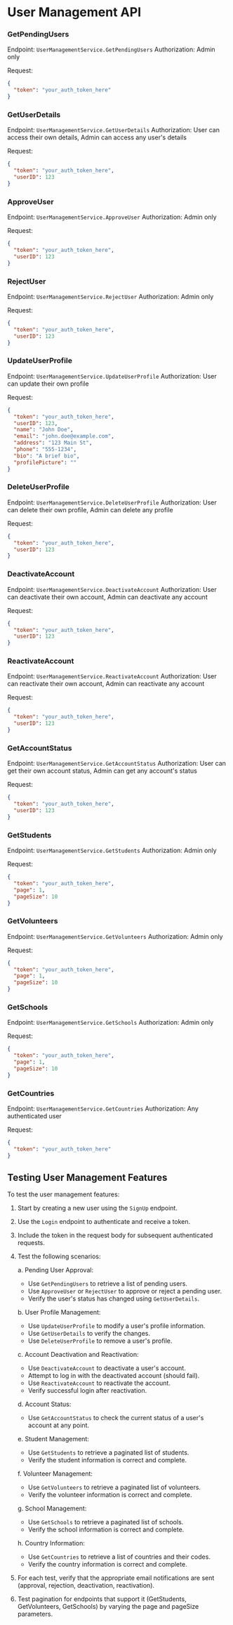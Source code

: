# User Management API

### GetPendingUsers

Endpoint: `UserManagementService.GetPendingUsers`
Authorization: Admin only

Request:
```json
{
  "token": "your_auth_token_here"
}
```

### GetUserDetails

Endpoint: `UserManagementService.GetUserDetails`
Authorization: User can access their own details, Admin can access any user's details

Request:
```json
{
  "token": "your_auth_token_here",
  "userID": 123
}
```

### ApproveUser

Endpoint: `UserManagementService.ApproveUser`
Authorization: Admin only

Request:
```json
{
  "token": "your_auth_token_here",
  "userID": 123
}
```

### RejectUser

Endpoint: `UserManagementService.RejectUser`
Authorization: Admin only

Request:
```json
{
  "token": "your_auth_token_here",
  "userID": 123
}
```

### UpdateUserProfile

Endpoint: `UserManagementService.UpdateUserProfile`
Authorization: User can update their own profile

Request:
```json
{
  "token": "your_auth_token_here",
  "userID": 123,
  "name": "John Doe",
  "email": "john.doe@example.com",
  "address": "123 Main St",
  "phone": "555-1234",
  "bio": "A brief bio",
  "profilePicture": ""
}
```

### DeleteUserProfile

Endpoint: `UserManagementService.DeleteUserProfile`
Authorization: User can delete their own profile, Admin can delete any profile

Request:
```json
{
  "token": "your_auth_token_here",
  "userID": 123
}
```

### DeactivateAccount

Endpoint: `UserManagementService.DeactivateAccount`
Authorization: User can deactivate their own account, Admin can deactivate any account

Request:
```json
{
  "token": "your_auth_token_here",
  "userID": 123
}
```

### ReactivateAccount

Endpoint: `UserManagementService.ReactivateAccount`
Authorization: User can reactivate their own account, Admin can reactivate any account

Request:
```json
{
  "token": "your_auth_token_here",
  "userID": 123
}
```

### GetAccountStatus

Endpoint: `UserManagementService.GetAccountStatus`
Authorization: User can get their own account status, Admin can get any account's status

Request:
```json
{
  "token": "your_auth_token_here",
  "userID": 123
}
```
### GetStudents

Endpoint: `UserManagementService.GetStudents`
Authorization: Admin only

Request:
```json
{
  "token": "your_auth_token_here",
  "page": 1,
  "pageSize": 10
}
```

### GetVolunteers

Endpoint: `UserManagementService.GetVolunteers`
Authorization: Admin only

Request:
```json
{
  "token": "your_auth_token_here",
  "page": 1,
  "pageSize": 10
}
```

### GetSchools

Endpoint: `UserManagementService.GetSchools`
Authorization: Admin only

Request:
```json
{
  "token": "your_auth_token_here",
  "page": 1,
  "pageSize": 10
}
```


### GetCountries

Endpoint: `UserManagementService.GetCountries`
Authorization: Any authenticated user

Request:
```json
{
  "token": "your_auth_token_here"
}
```

## Testing User Management Features

To test the user management features:

1. Start by creating a new user using the `SignUp` endpoint.
2. Use the `Login` endpoint to authenticate and receive a token.
3. Include the token in the request body for subsequent authenticated requests.
4. Test the following scenarios:

   a. Pending User Approval:
   - Use `GetPendingUsers` to retrieve a list of pending users.
   - Use `ApproveUser` or `RejectUser` to approve or reject a pending user.
   - Verify the user's status has changed using `GetUserDetails`.

   b. User Profile Management:
   - Use `UpdateUserProfile` to modify a user's profile information.
   - Use `GetUserDetails` to verify the changes.
   - Use `DeleteUserProfile` to remove a user's profile.

   c. Account Deactivation and Reactivation:
   - Use `DeactivateAccount` to deactivate a user's account.
   - Attempt to log in with the deactivated account (should fail).
   - Use `ReactivateAccount` to reactivate the account.
   - Verify successful login after reactivation.

   d. Account Status:
   - Use `GetAccountStatus` to check the current status of a user's account at any point.

   e. Student Management:
   - Use `GetStudents` to retrieve a paginated list of students.
   - Verify the student information is correct and complete.

   f. Volunteer Management:
   - Use `GetVolunteers` to retrieve a paginated list of volunteers.
   - Verify the volunteer information is correct and complete.

   g. School Management:
   - Use `GetSchools` to retrieve a paginated list of schools.
   - Verify the school information is correct and complete.

   h. Country Information:
   - Use `GetCountries` to retrieve a list of countries and their codes.
   - Verify the country information is correct and complete.

5. For each test, verify that the appropriate email notifications are sent (approval, rejection, deactivation, reactivation).
6. Test pagination for endpoints that support it (GetStudents, GetVolunteers, GetSchools) by varying the page and pageSize parameters.